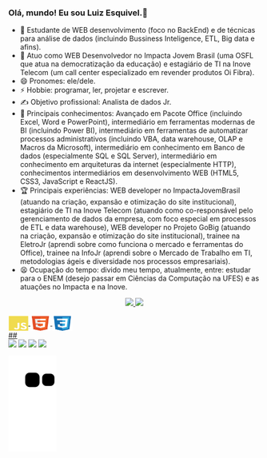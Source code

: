 ### Olá, mundo! Eu sou Luiz Esquivel.👋

- 🌱 Estudante de WEB desenvolvimento (foco no BackEnd) e de técnicas para análise de dados (incluindo Bussiness Inteligence, ETL, Big data e afins).
- 👯 Atuo como WEB Desenvolvedor no Impacta Jovem Brasil (uma OSFL que atua na democratização da educação) e estagiário de TI na Inove Telecom (um call center especializado em revender produtos Oi Fibra).
- 😄 Pronomes: ele/dele.
- ⚡ Hobbie: programar, ler, projetar e escrever.
- ✍  Objetivo profissional: Analista de dados Jr.
- 🎍 Principais conhecimentos: Avançado em Pacote Office (incluindo Excel, Word e PowerPoint), intermediário em ferramentas modernas de BI (incluindo Power BI), intermediário em ferramentas de automatizar processos administrativos (incluindo VBA, data warehouse, OLAP e Macros da Microsoft), intermediário em conhecimento em Banco de dados (especialmente SQL e SQL Server), intermediário em conhecimento em arquiteturas da internet (especialmente HTTP), conhecimentos intermediários em desenvolvimento WEB (HTML5, CSS3, JavaScript e ReactJS).
- 🏆 Principais experiências: WEB developer no ImpactaJovemBrasil (atuando na criação, expansão e otimização do site institucional), estagiário de TI na Inove Telecom (atuando como co-responsável pelo gerenciamento de dados da empresa, com foco especial em processos de ETL e data warehouse), WEB developer no Projeto GoBig (atuando na criação, expansão e otimização do site institucional), trainee na EletroJr (aprendi sobre como funciona o mercado e ferramentas do Office), trainee na InfoJr (aprendi sobre o Mercado de Trabalho em TI, metodologias ágeis e diversidade nos processos empresariais).
- 😫 Ocupação do tempo: divido meu tempo, atualmente, entre: estudar para o ENEM (desejo passar em Ciências da Computação na UFES) e as atuações no Impacta e na Inove.

<div align="center">
  <a href="https://github.com/luizesquivel05/luizesquivel05/">
  <img height="180em" src="https://github-readme-stats.vercel.app/api?username=luizesquivel05&show_icons=true&theme=dark&include_all_commits=true&count_private=true"/>
  <img height="180em" src="https://github-readme-stats.vercel.app/api/top-langs/?username=luizesquivel05&layout=compact&langs_count=7&theme=dark"/>
</div>
<div style="display: inline_block"><br>
  <img align="center" alt="Luiz-Js" height="30" width="40" src="https://raw.githubusercontent.com/devicons/devicon/master/icons/javascript/javascript-plain.svg">
  <img align="center" alt="Luiz-HTML" height="30" width="40" src="https://raw.githubusercontent.com/devicons/devicon/master/icons/html5/html5-original.svg">
  <img align="center" alt="Luiz-CSS" height="30" width="40" src="https://raw.githubusercontent.com/devicons/devicon/master/icons/css3/css3-original.svg">
</div>
    ##
<div> 
  <a href="https://instagram.com/luizpontes.esquivel" target="_blank"><img src="https://img.shields.io/badge/-Instagram-%23E4405F?style=for-the-badge&logo=instagram&logoColor=white" target="_blank"></a>
 	<a href="https://www.twitch.tv/caimasvoltei" target="_blank"><img src="https://img.shields.io/badge/Twitch-9146FF?style=for-the-badge&logo=twitch&logoColor=white" target="_blank"></a>
  <a href = "mailto:luizpontes.esquivel@gmail.com"><img src="https://img.shields.io/badge/-Gmail-%23333?style=for-the-badge&logo=gmail&logoColor=white" target="_blank"></a>
  <a href="https://www.linkedin.com/in/luizesquivel/" target="_blank"><img src="https://img.shields.io/badge/-LinkedIn-%230077B5?style=for-the-badge&logo=linkedin&logoColor=white" target="_blank"></a> 
 
  ![Snake animation](https://github.com/rafaballerini/rafaballerini/blob/output/github-contribution-grid-snake.svg)
 
</div>
